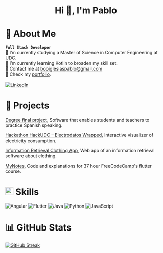 <h1 align="center">Hi 👋, I'm Pablo</h1>

# 💫 About Me
**`Full Stack Developer`**<br>
🔭 I’m currently studying a Master of Science in Computer Engineering at UDC.<br>
🌱 I’m currently learning Kotlin to broaden my skill set.<br>
📧 Contact me at booiglesiaspablo@gmail.com <br>
🔗 Check my [portfolio](https://pabloboo.github.io/portfolio/).<br>
<br>[![LinkedIn](https://img.shields.io/badge/LinkedIn-%230077B5.svg?logo=linkedin&logoColor=white)](https://www.linkedin.com/in/pablo-boo/)

# 🧪 Projects
[Degree final project](https://ruc.udc.es/dspace/handle/2183/33347), Software that enables students and teachers to practice Spanish speaking.

[Hackathon HackUDC – Electrodatos Wrapped](https://github.com/agr17/hackudc-electrodatos), Interactive visualizer of electricity consumption.

[Information Retrieval Clothing App](https://github.com/pabloboo/moda-riws), Web app of an information retrieval software about clothing.

[MyNotes](https://github.com/pabloboo/mynotes), Code and explanations for 37 hour FreeCodeCamp's flutter course.

# <img src="https://media2.giphy.com/media/QssGEmpkyEOhBCb7e1/giphy.gif?cid=ecf05e47a0n3gi1bfqntqmob8g9aid1oyj2wr3ds3mg700bl&rid=giphy.gif" width ="25"><b> Skills</b>
![Angular](https://img.shields.io/badge/angular-%23DD0031.svg?style=for-the-badge&logo=angular&logoColor=white) ![Flutter](https://img.shields.io/badge/Flutter-%2302569B.svg?style=for-the-badge&logo=Flutter&logoColor=white) ![Java](https://img.shields.io/badge/java-%23ED8B00.svg?style=for-the-badge&logo=openjdk&logoColor=white) ![Python](https://img.shields.io/badge/python-3670A0?style=for-the-badge&logo=python&logoColor=ffdd54) ![JavaScript](https://img.shields.io/badge/javascript-%23323330.svg?style=for-the-badge&logo=javascript&logoColor=%23F7DF1E)

# 📊 GitHub Stats
[![GitHub Streak](https://streak-stats.demolab.com?user=pabloboo&theme=transparent)](https://git.io/streak-stats)
